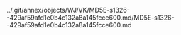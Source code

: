 ../.git/annex/objects/WJ/VK/MD5E-s1326--429af59afd1e0b4c132a8a145fcce600.md/MD5E-s1326--429af59afd1e0b4c132a8a145fcce600.md